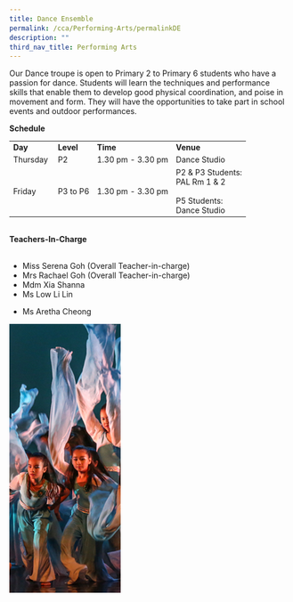 ```yaml
---
title: Dance Ensemble
permalink: /cca/Performing-Arts/permalinkDE
description: ""
third_nav_title: Performing Arts
---
```

<p>Our Dance troupe is open to Primary 2 to Primary 6 students who have a passion for dance. Students will learn the techniques and performance skills that enable them to develop good physical coordination, and poise in movement and form. They will have the opportunities to take part in school events and outdoor performances.&nbsp;</p>
<p><strong>Schedule&nbsp;</strong></p>
<table border="0" cellspacing="0" cellpadding="8">
<tbody>
<tr>
<td><strong>Day</strong></td>
<td><strong>Level</strong></td>
<td><strong>Time</strong></td>
<td><strong>Venue</strong></td>
</tr>
<tr>
<td>Thursday&nbsp;</td>
<td>P2</td>
<td>1.30 pm - 3.30 pm</td>
<td>Dance Studio</td>
</tr>
<tr>
<td>Friday</td>
<td>P3 to P6</td>
<td>1.30 pm - 3.30 pm</td>
<td>P2 &amp; P3 Students:<br />PAL Rm 1 &amp; 2<br /><br />P5 Students:<br />Dance Studio</td>
</tr>
</tbody>
</table>
<p><br /><strong>Teachers-In-Charge</strong><br /><br /></p>
<ul>
<li>Miss Serena Goh (Overall Teacher-in-charge)</li>
<li>Mrs Rachael Goh (Overall Teacher-in-charge)</li>
<li>Mdm Xia Shanna</li>
<li>Ms Low Li Lin</li>
<li>
<p>Ms Aretha Cheong</p>
</li>
</ul>

![](/images/cca2.png)